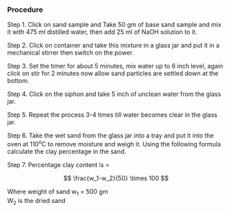 ### Procedure
Step 1. Click on sand sample and Take 50 gm of base sand sample and mix it with 475 ml distilled water, then add 25 ml of NaOH solution to it.

Step 2. Click on container and take this mixture in a glass jar and put it in a mechanical stirrer then switch on the power.

Step 3. Set the timer for about 5 minutes, mix water up to 6 inch level, again click on stir for 2 minutes now allow sand particles are settled down at the bottom.

Step 4. Click on the siphon and take 5 inch of unclean water from the glass jar.

Step 5. Repeat the process 3-4 times till water becomes clear in the glass jar.

Step 6. Take the wet sand from the glass jar into a tray and put it into the oven at 110<sup>o</sup>C to remove moisture and weigh it. Using the following formula calculate the clay percentage in the sand.

Step 7. Percentage clay content is = 

$$ \frac{w_1-w_2}{50} \times 100 $$		

Where	weight of sand w<sub>1</sub> = 500 gm<br>
W<sub>2</sub> is the dried sand
